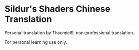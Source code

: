 # Sildur's Shaders Chinese Translation

Personal translation by Thaumiel9, non-professional translation.

For personal learning use only.
